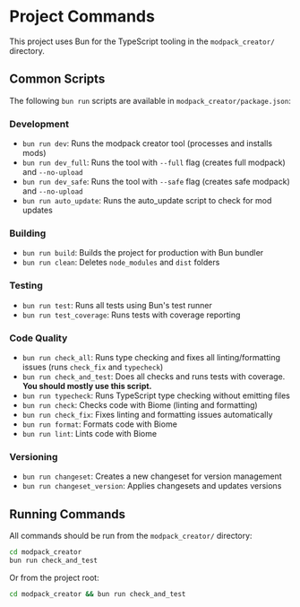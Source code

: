 # Project Commands

This project uses Bun for the TypeScript tooling in the `modpack_creator/` directory.

## Common Scripts

The following `bun run` scripts are available in `modpack_creator/package.json`:

### Development
- `bun run dev`: Runs the modpack creator tool (processes and installs mods)
- `bun run dev_full`: Runs the tool with `--full` flag (creates full modpack) and `--no-upload`
- `bun run dev_safe`: Runs the tool with `--safe` flag (creates safe modpack) and `--no-upload`
- `bun run auto_update`: Runs the auto_update script to check for mod updates

### Building
- `bun run build`: Builds the project for production with Bun bundler
- `bun run clean`: Deletes `node_modules` and `dist` folders

### Testing
- `bun run test`: Runs all tests using Bun's test runner
- `bun run test_coverage`: Runs tests with coverage reporting

### Code Quality
- `bun run check_all`: Runs type checking and fixes all linting/formatting issues (runs `check_fix` and `typecheck`)
- `bun run check_and_test`: Does all checks and runs tests with coverage. **You should mostly use this script.**
- `bun run typecheck`: Runs TypeScript type checking without emitting files
- `bun run check`: Checks code with Biome (linting and formatting)
- `bun run check_fix`: Fixes linting and formatting issues automatically
- `bun run format`: Formats code with Biome
- `bun run lint`: Lints code with Biome

### Versioning
- `bun run changeset`: Creates a new changeset for version management
- `bun run changeset_version`: Applies changesets and updates versions

## Running Commands

All commands should be run from the `modpack_creator/` directory:

```bash
cd modpack_creator
bun run check_and_test
```

Or from the project root:

```bash
cd modpack_creator && bun run check_and_test
```
